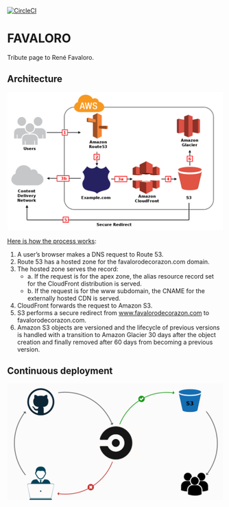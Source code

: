 [![CircleCI](https://circleci.com/gh/nisevi/favalorodecorazon.svg?style=svg)](https://circleci.com/gh/nisevi/favalorodecorazon)

# FAVALORO

Tribute page to René Favaloro.

## Architecture

![](https://github.com/nisevi/favalorodecorazon/blob/master/architecture.png)

[Here is how the process works](https://aws.amazon.com/blogs/security/how-to-protect-your-web-application-against-ddos-attacks-by-using-amazon-route-53-and-a-content-delivery-network/):

1. A user’s browser makes a DNS request to Route 53.
2. Route 53 has a hosted zone for the favalorodecorazon.com domain.
3. The hosted zone serves the record:
     * a. If the request is for the apex zone, the alias resource record set for the CloudFront distribution is served.
     * b. If the request is for the www subdomain, the CNAME for the externally hosted CDN is served.
4. CloudFront forwards the request to Amazon S3.
5. S3 performs a secure redirect from www.favalorodecorazon.com to favalorodecorazon.com.
6. Amazon S3 objects are versioned and the lifecycle of previous versions is handled with a transition to Amazon Glacier 30 days after the object creation and finally removed after 60 days from becoming a previous version.

## Continuous deployment

![](https://github.com/nisevi/favalorodecorazon/blob/master/continuous-deployment.png)
